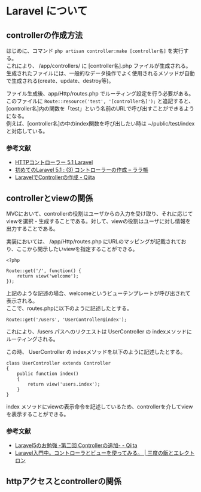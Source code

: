 # Laravel について

## controllerの作成方法
はじめに、コマンド `php artisan controller:make [controller名]` を実行する。  
これにより、 /app/controllers/ に [controller名].php ファイルが生成される。  
生成されたファイルには、一般的なデータ操作でよく使用されるメソッドが自動で生成される(create、update、destroy等)。  

ファイル生成後、app/Http/routes.php でルーティング設定を行う必要がある。  
このファイルに `Route::resource('test', '[controller名]');` と追記すると、[controller名]内の関数を「test」という名前のURLで呼び出すことができるようになる。  
例えば、[controller名]の中のindex関数を呼び出したい時は ~/public/test/index と対応している。

### 参考文献
* [HTTPコントローラー 5.1 Laravel](https://readouble.com/laravel/5.1/ja/controllers.html)
* [初めてのLaravel 5.1 : (3) コントローラーの作成 – ララ帳](https://laravel10.wordpress.com/2015/02/17/%E5%88%9D%E3%82%81%E3%81%A6%E3%81%AElaravel-5-2-%E3%82%B3%E3%83%B3%E3%83%88%E3%83%AD%E3%83%BC%E3%83%A9%E3%83%BC%E3%82%92%E4%BD%9C%E3%81%A3%E3%81%A6%E3%81%BF%E3%82%8B/)
* [LaravelでControllerの作成 - Qiita](http://qiita.com/f00tba11artist/items/e5a9ba9f54d88312709b)

## controllerとviewの関係
MVCにおいて、controllerの役割はユーザからの入力を受け取り、それに応じてviewを選択・生成することである。対して、viewの役割はユーザに対し情報を出力することである。  

実装においては、 /app/Http/routes.php にURLのマッピングが記載されており、ここから開示したいviewを指定することができる。

```
<?php  

Route::get('/', function() {
    return view('welcome');
});
```

上記のような記述の場合、welcomeというビューテンプレートが呼び出されて表示される。  
ここで、routes.phpに以下のように記述したとする。  

```
Route::get('/users', 'UserController@index');
```

これにより、/users パスへのリクエストは UserController の indexメソッドにルーティングされる。  

この時、 UserController の indexメソッドを以下のように記述したとする。

```
class UserController extends Controller
{
    public function index()
    {
        return view('users.index');
    }
}
```

index メソッドにviewの表示命令を記述しているため、controllerを介してviewを表示することができる。

### 参考文献
* [Laravel5のお勉強 -第二回 Controllerの追加- - Qiita](http://qiita.com/yu_eguchi/items/d6ac0fa3e0014db536c3)
* [Laravel入門中。コントローラとビューを使ってみる。 | 三度の飯とエレクトロン](http://blog.katty.in/7087)

## httpアクセスとcontrollerの関係
